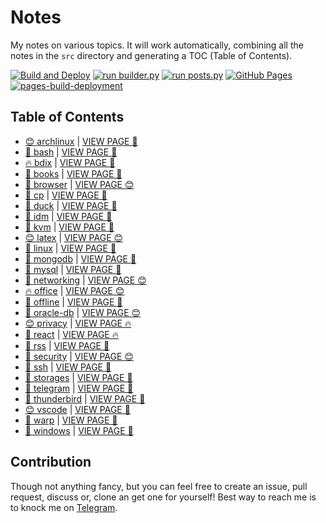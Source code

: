 # Notes

My notes on various topics. It will work automatically, combining all the notes in the `src` directory and generating a TOC (Table of Contents).

[![Build and Deploy](https://github.com/SharafatKarim/notes/actions/workflows/action.yml/badge.svg)](https://github.com/SharafatKarim/notes/actions/workflows/action.yml)
[![run builder.py](https://github.com/SharafatKarim/notes/actions/workflows/action.yml/badge.svg)](https://github.com/SharafatKarim/notes/actions/workflows/action.yml)
[![run posts.py](https://github.com/SharafatKarim/notes/actions/workflows/posts.yml/badge.svg)](https://github.com/SharafatKarim/notes/actions/workflows/posts.yml)
[![GitHub Pages](https://github.com/SharafatKarim/notes/actions/workflows/gh-pages.yml/badge.svg)](https://github.com/SharafatKarim/notes/actions/workflows/gh-pages.yml)
[![pages-build-deployment](https://github.com/SharafatKarim/notes/actions/workflows/pages/pages-build-deployment/badge.svg)](https://github.com/SharafatKarim/notes/actions/workflows/pages/pages-build-deployment)


## Table of Contents

- [😊 archlinux](src/archlinux.md) | <a href='https://sharafat.is-a.dev/notes/archlinux' target='_blank'>VIEW PAGE 🎉</a>
- [🤖 bash](src/bash.md) | <a href='https://sharafat.is-a.dev/notes/bash' target='_blank'>VIEW PAGE 🌈</a>
- [🔥 bdix](src/bdix.md) | <a href='https://sharafat.is-a.dev/notes/bdix' target='_blank'>VIEW PAGE 🌟</a>
- [🎸 books](src/books.md) | <a href='https://sharafat.is-a.dev/notes/books' target='_blank'>VIEW PAGE 👾</a>
- [🎉 browser](src/browser.md) | <a href='https://sharafat.is-a.dev/notes/browser' target='_blank'>VIEW PAGE 😊</a>
- [👾 cp](src/cp.md) | <a href='https://sharafat.is-a.dev/notes/cp' target='_blank'>VIEW PAGE 🌈</a>
- [🤖 duck](src/duck.md) | <a href='https://sharafat.is-a.dev/notes/duck' target='_blank'>VIEW PAGE 🎉</a>
- [🍕 idm](src/idm.md) | <a href='https://sharafat.is-a.dev/notes/idm' target='_blank'>VIEW PAGE 🎸</a>
- [🚀 kvm](src/kvm.md) | <a href='https://sharafat.is-a.dev/notes/kvm' target='_blank'>VIEW PAGE 🎉</a>
- [😊 latex](src/latex.md) | <a href='https://sharafat.is-a.dev/notes/latex' target='_blank'>VIEW PAGE 😊</a>
- [🎉 linux](src/linux.md) | <a href='https://sharafat.is-a.dev/notes/linux' target='_blank'>VIEW PAGE 🌟</a>
- [🎸 mongodb](src/mongodb.md) | <a href='https://sharafat.is-a.dev/notes/mongodb' target='_blank'>VIEW PAGE 🎉</a>
- [🎉 mysql](src/mysql.md) | <a href='https://sharafat.is-a.dev/notes/mysql' target='_blank'>VIEW PAGE 🍕</a>
- [🤖 networking](src/networking.md) | <a href='https://sharafat.is-a.dev/notes/networking' target='_blank'>VIEW PAGE 😊</a>
- [🔥 office](src/office.md) | <a href='https://sharafat.is-a.dev/notes/office' target='_blank'>VIEW PAGE 😊</a>
- [🌟 offline](src/offline.md) | <a href='https://sharafat.is-a.dev/notes/offline' target='_blank'>VIEW PAGE 🎉</a>
- [🌈 oracle-db](src/oracle-db.md) | <a href='https://sharafat.is-a.dev/notes/oracle-db' target='_blank'>VIEW PAGE 😊</a>
- [😊 privacy](src/privacy.md) | <a href='https://sharafat.is-a.dev/notes/privacy' target='_blank'>VIEW PAGE 🔥</a>
- [🍕 react](src/react.md) | <a href='https://sharafat.is-a.dev/notes/react' target='_blank'>VIEW PAGE 🔥</a>
- [🤖 rss](src/rss.md) | <a href='https://sharafat.is-a.dev/notes/rss' target='_blank'>VIEW PAGE 🎸</a>
- [🍕 security](src/security.md) | <a href='https://sharafat.is-a.dev/notes/security' target='_blank'>VIEW PAGE 😊</a>
- [🚀 ssh](src/ssh.md) | <a href='https://sharafat.is-a.dev/notes/ssh' target='_blank'>VIEW PAGE 🚀</a>
- [🚀 storages](src/storages.md) | <a href='https://sharafat.is-a.dev/notes/storages' target='_blank'>VIEW PAGE 🚀</a>
- [🤖 telegram](src/telegram.md) | <a href='https://sharafat.is-a.dev/notes/telegram' target='_blank'>VIEW PAGE 🌟</a>
- [🍕 thunderbird](src/thunderbird.md) | <a href='https://sharafat.is-a.dev/notes/thunderbird' target='_blank'>VIEW PAGE 🌟</a>
- [😊 vscode](src/vscode.md) | <a href='https://sharafat.is-a.dev/notes/vscode' target='_blank'>VIEW PAGE 🎸</a>
- [🌟 warp](src/warp.md) | <a href='https://sharafat.is-a.dev/notes/warp' target='_blank'>VIEW PAGE 🌟</a>
- [🎸 windows](src/windows.md) | <a href='https://sharafat.is-a.dev/notes/windows' target='_blank'>VIEW PAGE 🍕</a>

## Contribution

Though not anything fancy, but you can feel free to create an issue, pull request, discuss or, clone an get one for yourself!
Best way to reach me is to knock me on [Telegram](https://t.me/SharafatKarim).

